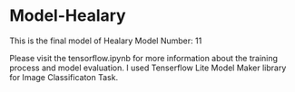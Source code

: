 # Model-Healary
This is the final model of Healary
Model Number: 11

Please visit the tensorflow.ipynb for more information about the training process and model evaluation.
I used Tenserflow Lite Model Maker library for Image Classificaton Task.
